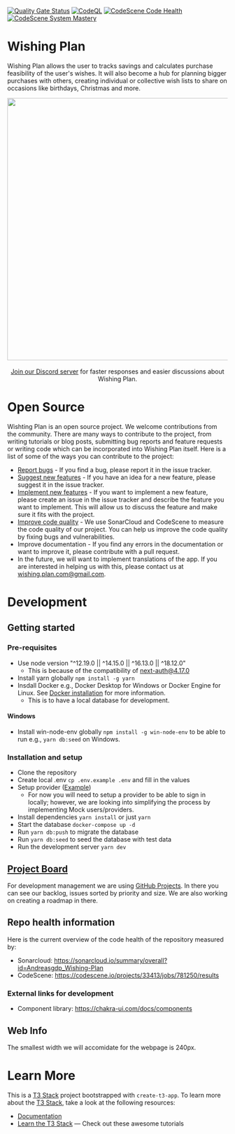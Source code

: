 [![Quality Gate Status](https://sonarcloud.io/api/project_badges/measure?project=Andreasgdp_Wishing-Plan&metric=alert_status)](https://sonarcloud.io/summary/new_code?id=Andreasgdp_Wishing-Plan)
[![CodeQL](https://github.com/Andreasgdp/Wishing-Plan/actions/workflows/codeql.yml/badge.svg)](https://github.com/Andreasgdp/Wishing-Plan/actions/workflows/codeql.yml)
[![CodeScene Code Health](https://codescene.io/projects/33413/status-badges/code-health)](https://codescene.io/projects/33413)
[![CodeScene System Mastery](https://codescene.io/projects/33413/status-badges/system-mastery)](https://codescene.io/projects/33413)

# Wishing Plan

Wishing Plan allows the user to tracks savings and calculates purchase feasibility of the user's wishes. It will also become a hub for planning bigger purchases with others, creating individual or collective wish lists to share on occasions like birthdays, Christmas and more.

<div align="center">
    <img align="center" width="600" alt="" src="https://user-images.githubusercontent.com/39928082/213713001-b72c08f2-e861-4851-b58a-4fcf727ffeff.gif" />
</div>

</br>

<div align="center">
    <a href="https://discord.gg/uud4thzzY2">Join our Discord server</a> for faster responses and easier discussions about Wishing Plan.
</div>

# Open Source

Wishting Plan is an open source project. We welcome contributions from the community. There are many ways to contribute to the project, from writing tutorials or blog posts, submitting bug reports and feature requests or writing code which can be incorporated into Wishing Plan itself. Here is a list of some of the ways you can contribute to the project:

- [Report bugs](https://github.com/Andreasgdp/Wishing-Plan/issues/new/choose) - If you find a bug, please report it in the issue tracker.
- [Suggest new features](https://github.com/Andreasgdp/Wishing-Plan/issues/new/choose) - If you have an idea for a new feature, please suggest it in the issue tracker.
- [Implement new features](https://github.com/Andreasgdp/Wishing-Plan/issues/new/choose) - If you want to implement a new feature, please create an issue in the issue tracker and describe the feature you want to implement. This will allow us to discuss the feature and make sure it fits with the project.
- [Improve code quality](https://github.com/Andreasgdp/Wishing-Plan#repo-health-information) - We use SonarCloud and CodeScene to measure the code quality of our project. You can help us improve the code quality by fixing bugs and vulnerabilities.
- Improve documentation - If you find any errors in the documentation or want to improve it, please contribute with a pull request.
- In the future, we will want to implement translations of the app. If you are interested in helping us with this, please contact us at [wishing.plan.com@gmail.com](mailto: 'wishing.plan.com@gmail.com').

# Development

## Getting started

### Pre-requisites

- Use node version "^12.19.0 || ^14.15.0 || ^16.13.0 || ^18.12.0"
  - This is because of the compatibility of next-auth@4.17.0
- Install yarn globally `npm install -g yarn`
- Insdall Docker e.g., Docker Desktop for Windows or Docker Engine for Linux. See [Docker installation](https://docs.docker.com/get-docker/) for more information.
  - This is to have a local database for development.

#### Windows

- Install win-node-env globally `npm install -g win-node-env` to be able to run e.g., `yarn db:seed` on Windows.

### Installation and setup

- Clone the repository
- Create local .env `cp .env.example .env` and fill in the values
- Setup provider ([Example](https://create.t3.gg/en/usage/next-auth#setting-up-the-default-discordprovider))
  - For now you will need to setup a provider to be able to sign in locally; however, we are looking into simplifying the process by implementing Mock users/providers.
- Install dependencies `yarn install` or just `yarn`
- Start the database `docker-compose up -d`
- Run `yarn db:push` to migrate the database
- Run `yarn db:seed` to seed the database with test data
- Run the development server `yarn dev`

## [Project Board](https://github.com/users/Andreasgdp/projects/2/views/1)

For development management we are using [GitHub Projects](https://github.com/users/Andreasgdp/projects/2/views/1). In there you can see our backlog, issues sorted by priority and size. We are also working on creating a roadmap in there.

## Repo health information

Here is the current overview of the code health of the repository measured by:

- Sonarcloud: https://sonarcloud.io/summary/overall?id=Andreasgdp_Wishing-Plan
- CodeScene: https://codescene.io/projects/33413/jobs/781250/results

### External links for development

- Component library: https://chakra-ui.com/docs/components

## Web Info

The smallest width we will accomidate for the webpage is 240px.

# Learn More

This is a [T3 Stack](https://create.t3.gg/) project bootstrapped with `create-t3-app`.
To learn more about the [T3 Stack](https://create.t3.gg/), take a look at the following resources:

- [Documentation](https://create.t3.gg/)
- [Learn the T3 Stack](https://create.t3.gg/en/faq#what-learning-resources-are-currently-available) — Check out these awesome tutorials
